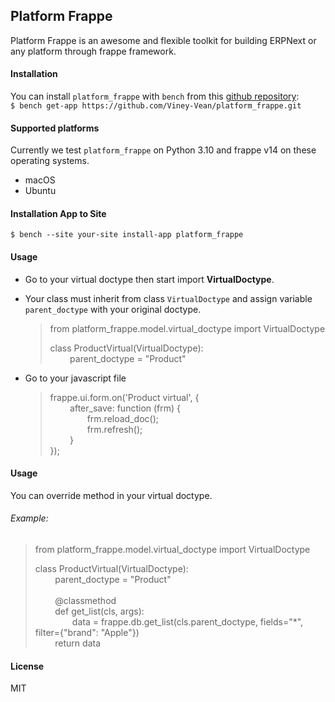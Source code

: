 ## Platform Frappe

Platform Frappe is an awesome and flexible toolkit for building ERPNext or any platform through frappe framework.

#### Installation

You can install `platform_frappe` with `bench` from
this [github repository](https://github.com/Viney-Vean/platform_frappe.git): </br>
`$ bench get-app https://github.com/Viney-Vean/platform_frappe.git`

#### Supported platforms

Currently we test `platform_frappe` on Python 3.10 and frappe v14 on these operating systems.

- macOS
- Ubuntu

#### Installation App to Site

`$ bench --site your-site install-app platform_frappe`

#### Usage

- Go to your virtual doctype then start import **VirtualDoctype**. </br>
- Your class must inherit from class `VirtualDoctype` and assign variable `parent_doctype` with your original
  doctype.   </br>
  > from platform_frappe.model.virtual_doctype import VirtualDoctype </br>
  >
  > class ProductVirtual(VirtualDoctype):  </br>
  &nbsp;&nbsp;&nbsp;&nbsp;&nbsp;&nbsp;&nbsp; 
  > parent_doctype = "Product"

- Go to your javascript file
  > frappe.ui.form.on('Product virtual', {  </br>
  &nbsp;&nbsp;&nbsp;&nbsp;&nbsp;&nbsp;&nbsp; 
  > after_save: function (frm) {  </br>
  &nbsp;&nbsp;&nbsp;&nbsp;&nbsp;&nbsp;&nbsp;&nbsp;&nbsp;&nbsp;&nbsp;&nbsp;&nbsp;&nbsp; 
  > frm.reload_doc();  </br>
  &nbsp;&nbsp;&nbsp;&nbsp;&nbsp;&nbsp;&nbsp;&nbsp;&nbsp;&nbsp;&nbsp;&nbsp;&nbsp;&nbsp; 
  > frm.refresh();  </br>
  &nbsp;&nbsp;&nbsp;&nbsp;&nbsp;&nbsp;&nbsp; 
  > }  </br>
  > });

#### Usage
You can override method in your virtual doctype.  </br>
###### Example:
  > from platform_frappe.model.virtual_doctype import VirtualDoctype </br>
  >
  > class ProductVirtual(VirtualDoctype):  </br>
  &nbsp;&nbsp;&nbsp;&nbsp;&nbsp;&nbsp;&nbsp; 
  > parent_doctype = "Product" </br></br>
  &nbsp;&nbsp;&nbsp;&nbsp;&nbsp;&nbsp;&nbsp; 
  > @classmethod </br>
  &nbsp;&nbsp;&nbsp;&nbsp;&nbsp;&nbsp;&nbsp; 
  > def get_list(cls, args): </br>
  &nbsp;&nbsp;&nbsp;&nbsp;&nbsp;&nbsp;&nbsp;&nbsp;&nbsp;&nbsp;&nbsp;&nbsp;&nbsp;&nbsp; 
  > data = frappe.db.get_list(cls.parent_doctype, fields="*", filter={"brand": "Apple"}) </br>
  &nbsp;&nbsp;&nbsp;&nbsp;&nbsp;&nbsp;&nbsp; 
  > return data </br>

#### License

MIT